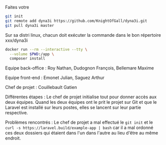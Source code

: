 Faites votre 
```sh
git init
git remote add dyna3i https://github.com/KnightOfGall/dyna3i.git
git pull dyna3i master
```
Sur sa distri linux, chacun doit exécuter la commande dans le bon répertoire xxx/dyna3i
```sh
docker run --rm --interactive --tty \
  --volume $PWD:/app \
  composer install
  ```
Equipe back-office :
Roy Nathan, Dudognon François, Bellemare Maxime

Equipe front-end :
Emonet Julian, Saguez Arthur

Chef de projet : 
Couillebault Gatien

Différentes étapes :
Le chef de projet initialise tout pour donner accès aux deux équipes.
Quand les deux équipes ont le prit le projet sur Git et 
que le Laravel est installé sur leurs postes, elles se lancent sur leur partie respective.

Problèmes rencontrés :
Le chef de projet a mal effectué le ```git init``` et le ```curl -s https://laravel.build/example-app | bash``` car il a mal ordonné ces deux dossiers qui étaient dans l'un dans l'autre au lieu d'être au même endroit.
